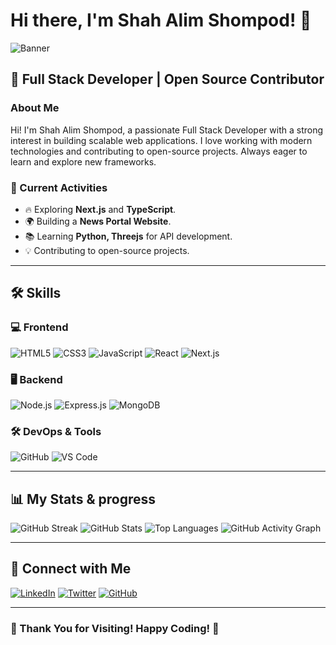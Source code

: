 # Hi there, I'm Shah Alim Shompod! 👋

![Banner](https://i.ibb.co.com/4njZPLDH/Web-Developer.png)

## 🚀 Full Stack Developer | Open Source Contributor

### About Me
Hi! I'm Shah Alim Shompod, a passionate Full Stack Developer with a strong interest in building scalable web applications. I love working with modern technologies and contributing to open-source projects. Always eager to learn and explore new frameworks.

### 🌟 Current Activities
- 🔥 Exploring **Next.js** and **TypeScript**.
- 🌍 Building a **News Portal Website**.
- 📚 Learning **Python, Threejs** for API development.
- 💡 Contributing to open-source projects.

---

## 🛠 Skills

### 💻 Frontend
![HTML5](https://img.shields.io/badge/HTML5-E34F26?style=for-the-badge&logo=html5&logoColor=white)
![CSS3](https://img.shields.io/badge/CSS3-1572B6?style=for-the-badge&logo=css3&logoColor=white)
![JavaScript](https://img.shields.io/badge/JavaScript-F7DF1E?style=for-the-badge&logo=javascript&logoColor=black)
![React](https://img.shields.io/badge/React-61DAFB?style=for-the-badge&logo=react&logoColor=black)
![Next.js](https://img.shields.io/badge/Next.js-000000?style=for-the-badge&logo=nextdotjs&logoColor=white)

### 🖥 Backend
![Node.js](https://img.shields.io/badge/Node.js-339933?style=for-the-badge&logo=nodedotjs&logoColor=white)
![Express.js](https://img.shields.io/badge/Express.js-000000?style=for-the-badge&logo=express&logoColor=white)
![MongoDB](https://img.shields.io/badge/MongoDB-47A248?style=for-the-badge&logo=mongodb&logoColor=white)

### 🛠 DevOps & Tools
![GitHub](https://img.shields.io/badge/GitHub-181717?style=for-the-badge&logo=github&logoColor=white)
![VS Code](https://img.shields.io/badge/VS%20Code-007ACC?style=for-the-badge&logo=visual-studio-code&logoColor=white)

---

## 📊 My Stats & progress
![GitHub Streak](https://github-readme-streak-stats.herokuapp.com/?user=shahalimshompod&theme=tokyonight)
![GitHub Stats](https://github-readme-stats.vercel.app/api?username=shahalimshompod&show_icons=true&theme=tokyonight)
![Top Languages](https://github-readme-stats.vercel.app/api/top-langs/?username=shahalimshompod&layout=compact&theme=tokyonight)
![GitHub Activity Graph](https://github-readme-activity-graph.vercel.app/graph?username=shahalimshompod&theme=react-dark&hide_border=true)

---

## 🔗 Connect with Me
[![LinkedIn](https://img.shields.io/badge/LinkedIn-0A66C2?style=for-the-badge&logo=linkedin&logoColor=white)](https://www.linkedin.com/in/shahalimsompod)
[![Twitter](https://img.shields.io/badge/Twitter-1DA1F2?style=for-the-badge&logo=twitter&logoColor=white)](https://twitter.com/AlimSompod)
[![GitHub](https://img.shields.io/badge/GitHub-181717?style=for-the-badge&logo=github&logoColor=white)](https://github.com/shahalimshompod)

---

### 🎯 Thank You for Visiting! Happy Coding! 🚀

